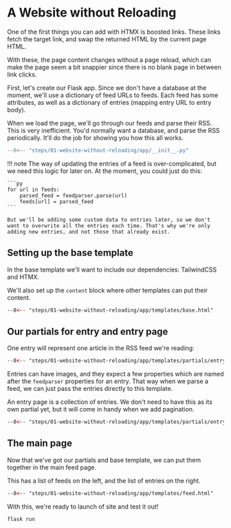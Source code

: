 # A Website without Reloading

One of the first things you can add with HTMX is boosted links. These links fetch the target link, and swap the returned HTML by the current page HTML.

With these, the page content changes without a page reload, which can make the page seem a bit snappier since there is no blank page in between link clicks.

First, let's create our Flask app. Since we don't have a database at the moment, we'll use a dictionary of feed URLs to feeds. Each feed has some attributes, as well as a dictionary of entries (mapping entry URL to entry body).

When we load the page, we'll go through our feeds and parse their RSS. This is very inefficient. You'd normally want a database, and parse the RSS periodically. It'll do the job for showing you how this all works.

```py title="__init__.py"
--8<-- "steps/01-website-without-reloading/app/__init__.py"
```

!!! note
    The way of updating the entries of a feed is over-complicated, but we need this logic for later on. At the moment, you could just do this:

    ```py
    for url in feeds:
        parsed_feed = feedparser.parse(url)
        feeds[url] = parsed_feed
    ```

    But we'll be adding some custom data to entries later, so we don't want to overwrite all the entries each time. That's why we're only adding new entries, and not those that already exist.

## Setting up the base template

In the base template we'll want to include our dependencies: TailwindCSS and HTMX.

We'll also set up the `content` block where other templates can put their content.

```html title="templates/base.html"
--8<-- "steps/01-website-without-reloading/app/templates/base.html"
```

## Our partials for entry and entry page

One entry will represent one article in the RSS feed we're reading:

```html title="templates/partials/entry.html"
--8<-- "steps/01-website-without-reloading/app/templates/partials/entry.html"
```

Entries can have images, and they expect a few properties which are named after the `feedparser` properties for an entry. That way when we parse a feed, we can just pass the entries directly to this template.

An entry page is a collection of entries. We don't need to have this as its own partial yet, but it will come in handy when we add pagination.

```html title="templates/partials/entry_page.html"
--8<-- "steps/01-website-without-reloading/app/templates/partials/entry_page.html"
```

## The main page

Now that we've got our partials and base template, we can put them together in the main feed page.

This has a list of feeds on the left, and the list of entries on the right.

```html title="templates/feed.html"
--8<-- "steps/01-website-without-reloading/app/templates/feed.html"
```

With this, we're ready to launch of site and test it out!

```
flask run
```